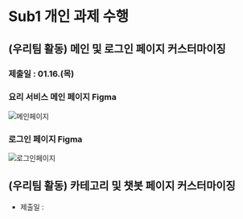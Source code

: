 # Sub1 개인 과제 수행

## (우리팀 활동) 메인 및 로그인 페이지 커스터마이징

### 제출일 : 01.16.(목)

### 요리 서비스 메인 페이지 Figma

![메인페이지](/uploads/4f82354c7b2467bfddb236cf1d80d06d/메인페이지.png)

### 로그인 페이지 Figma

![로그인페이지](/uploads/a2bc2c2aed0418b794df4c2f86831643/로그인페이지.png)

## (우리팀 활동) 카테고리 및 챗봇 페이지 커스터마이징
- 제출일 : 
